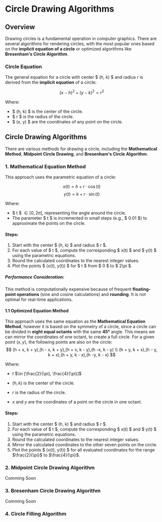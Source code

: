 # Circle Drawing Algorithms

## Overview

Drawing circles is a fundamental operation in computer graphics. There are several algorithms for rendering circles, with the most popular ones based on the **implicit equation of a circle** or optimized algorithms like **Bresenham's Circle Algorithm**.

### Circle Equation

The general equation for a circle with center $ (h, k) $ and radius $r$ is derived from the **implicit equation** of a circle:

$$
(x - h)^2 + (y - k)^2 = r^2
$$

Where:
- $ (h, k) $ is the center of the circle.
- $ r $ is the radius of the circle.
- $ (x, y) $ are the coordinates of any point on the circle.

## Circle Drawing Algorithms

There are various methods for drawing a circle, including the **Mathematical Method**, **Midpoint Circle Drawing**, and **Bresenham's Circle Algorithm**.

### 1. **Mathematical Equation Method**

This approach uses the parametric equation of a circle:

$$
x(t) = h + r \cdot \cos(t)
$$
$$
y(t) = k + r \cdot \sin(t)
$$

Where:
- $ t $ $\in  [0, 2\pi]$, representing the angle around the circle.
- The parameter $ t $ is incremented in small steps (e.g., $ 0.01 $) to approximate the points on the circle.

#### Steps:
1. Start with the center $ (h, k) $ and radius $ r $.
2. For each value of $ t $, compute the corresponding $ x(t) $ and $ y(t) $ using the parametric equations.
3. Round the calculated coordinates to the nearest integer values.
4. Plot the points $ (x(t), y(t)) $ for $ t $ from $ 0 $ to $ 2\pi $.

##### Performance Consideration:
This method is computationally expensive because of frequent **floating-point operations** (sine and cosine calculations) and **rounding**. It is not optimal for real-time applications.

#### 1.1 **Optimized Equation Method**
This approach uses the same equation as the **Mathematical Equation Method**, however it is based on the symmetry of a circle, since a circle can be divided in **eight equal octants** with the same **45°** angle. This means we can mirror the coordinates of one octant, to create a full circle. For a given point ($x, y$), the following points are also on the circle:
$$
(h + x, k + y),(h - x, k + y),(h + x, k - y),(h -x, k - y) \\
(h + y, k + x),(h - y, k + x),(h + y, k - x),(h -y, k - x)
$$

Where:
- $t$ $\in [\frac{2}{\pi}, \frac{4}{\pi}]$

- $(h,k)$ is the center of the circle.

- $r$ is the radius of the circle.

- $x$ and $y$ are the coordinates of a point on the circle in one octant.

#### Steps:
1. Start with the center $ (h, k) $ and radius $ r $.
2. For each value of $ t $, compute the corresponding $ x(t) $ and $ y(t) $ using the parametric equations.
3. Round the calculated coordinates to the nearest integer values.
4. Mirror the calculated coordinates to the other seven points on the circle.
4. Plot the points $ (x(t), y(t)) $ for all evaluated coordinates for the range $\frac{2}{\pi}$ to $\frac{4}{\pi}$.

### 2. **Midpoint Circle Drawing Algorithm**
Comming Soon

### 3. **Bresenham Circle Drawing Algorithm**
Comming Soon

### 4. **Circle Filling Algorithm**
